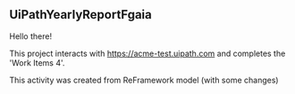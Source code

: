 # <h2>UiPathYearlyReportFgaia</h2>

Hello there!

This project interacts with https://acme-test.uipath.com and completes the 'Work Items 4'. 


This activity was created from ReFramework model (with some changes)
